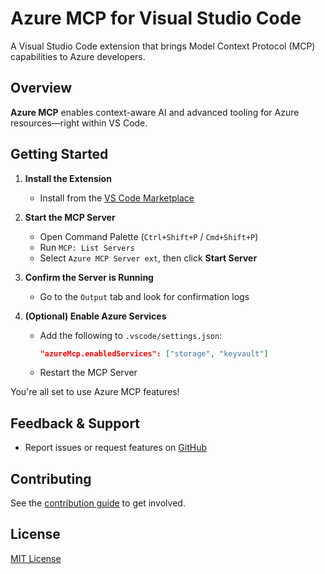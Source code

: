 # Azure MCP for Visual Studio Code

A Visual Studio Code extension that brings Model Context Protocol (MCP) capabilities to Azure developers.

## Overview

**Azure MCP** enables context-aware AI and advanced tooling for Azure resources—right within VS Code.

## Getting Started

1. **Install the Extension**
   - Install from the [VS Code Marketplace](https://marketplace.visualstudio.com/items?itemName=ms-azuretools.vscode-azure-mcp-server) 

2. **Start the MCP Server**
   - Open Command Palette (`Ctrl+Shift+P` / `Cmd+Shift+P`)
   - Run `MCP: List Servers`
   - Select `Azure MCP Server ext`, then click **Start Server**

3. **Confirm the Server is Running**
   - Go to the `Output` tab and look for confirmation logs

4. **(Optional) Enable Azure Services**
   - Add the following to `.vscode/settings.json`:

     ```json
     "azureMcp.enabledServices": ["storage", "keyvault"]
     ```

   - Restart the MCP Server

You're all set to use Azure MCP features!

## Feedback & Support

- Report issues or request features on [GitHub](https://github.com/Azure/azure-mcp/issues)

## Contributing

See the [contribution guide](https://github.com/Azure/azure-mcp/blob/main/eng/vscode/CONTRIBUTING.md) to get involved.

## License

[MIT License](https://github.com/Azure/azure-mcp/blob/main/LICENSE)